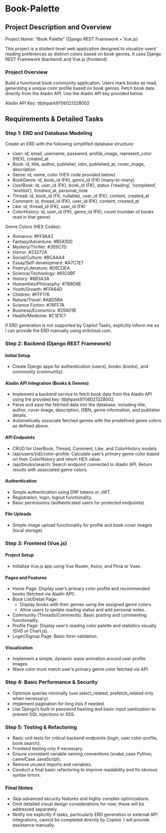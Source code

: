 # Book-Palette

## Project Description and Overview

Project Name: “Book Palette” (Django REST Framework + Vue.js)

This project is a student-level web application designed to visualize users’ reading preferences as distinct colors based on book genres. It uses Django REST Framework (backend) and Vue.js (frontend).

### Project Overview

Build a functional book community application. Users mark books as read, generating a unique color profile based on book genres. Fetch book data directly from the Aladin API. Use the Aladin API key provided below.

Aladin API Key: ttbjhpark9706021328002

## Requirements & Detailed Tasks

### Step 1: ERD and Database Modeling

Create an ERD with the following simplified database structure:
  - User: id, email, username, password, profile_image, represent_color (HEX), created_at
  - Book: id, title, author, publisher, isbn, published_at, cover_image, description
  - Genre: id, name, color (HEX code provided below)
  - BookGenre: id, book_id (FK), genre_id (FK) (many-to-many)
  - UserBook: id, user_id (FK), book_id (FK), status (‘reading’, ‘completed’, ‘wishlist’), finished_at, personal_note
  - Thread: id, book_id (FK, nullable), user_id (FK), content, created_at
  - Comment: id, thread_id (FK), user_id (FK), content, created_at
  - Like: id, thread_id (FK), user_id (FK)
  - ColorHistory: id, user_id (FK), genre_id (FK), count (number of books read in that genre)

Genre Colors (HEX Codes):
  - Romance: #FF9AA2
  - Fantasy/Adventure: #B5A1DD
  - Mystery/Thriller: #355C7D
  - Horror: #23272A
  - Social/Culture: #BCAAA4
  - Essay/Self-development: #A7C7E7
  - Poetry/Literature: #D6CDEA
  - Science/Technology: #61C0BF
  - History: #8B3A3A
  - Humanities/Philosophy: #7B8D8E
  - Youth/Growth: #FFA64D
  - Children: #FFF176
  - Nature/Travel: #A8D5BA
  - Science Fiction: #76FF7A
  - Business/Economics: #256D1B
  - Health/Medicine: #C1E1C1

If ERD generation is not supported by Copilot Tasks, explicitly inform me so I can provide the ERD manually using erdcloud.com.

### Step 2: Backend (Django REST Framework)

#### Initial Setup
  - Create Django apps for authentication (users), books (books), and community (community).

#### Aladin API Integration (Books & Genres)
  - Implement a backend service to fetch book data from the Aladin API using the provided key: ttbjhpark9706021328002.
  - Parse and save the fetched data into the database, including title, author, cover image, description, ISBN, genre information, and publisher details.
  - Automatically associate fetched genres with the predefined genre colors as defined above.

#### API Endpoints
  - CRUD for UserBook, Thread, Comment, Like, and ColorHistory models.
  - /api/users/{id}/color-profile:
    Calculate user’s primary genre color based on their ColorHistory and return HEX value.
  - /api/books/search:
    Search endpoint connected to Aladin API. Return results with associated genre colors.

#### Authentication
  - Simple authentication using DRF tokens or JWT.
  - Registration, login, logout functionality.
  - Basic permissions (authenticated users for protected endpoints).

#### File Uploads
  - Simple image upload functionality for profile and book cover images (local storage).

### Step 3: Frontend (Vue.js)

#### Project Setup
  - Initialize Vue.js app using Vue Router, Axios, and Pinia or Vuex.

#### Pages and Features
  - Home Page: Display user’s primary color profile and recommended books (fetched via Aladin API).
  - Book List/Detail Page:
    - Display books with their genres using the assigned genre colors.
    - Allow users to update reading status and add personal notes.
  - Community (Threads/Comments): Basic posting and commenting functionality.
  - Profile Page: Display user’s reading color palette and statistics visually (SVG or Chart.js).
  - Login/Signup Page: Basic form validation.

#### Visualization
  - Implement a simple, dynamic wave animation around user profile images.
  - Wave color must match user’s primary genre color fetched via API.

### Step 4: Basic Performance & Security
  - Optimize queries minimally (use select_related, prefetch_related only when necessary).
  - Implement pagination for long lists if needed.
  - Use Django’s built-in password hashing and basic input sanitization to prevent SQL injections or XSS.

### Step 5: Testing & Refactoring
  - Basic unit tests for critical backend endpoints (login, user color-profile, book search).
  - Frontend testing only if necessary.
  - Ensure consistent variable naming conventions (snake_case Python, camelCase JavaScript).
  - Remove unused imports and variables.
  - Conduct a final basic refactoring to improve readability and fix obvious syntax errors.

### Final Notes
  - Skip advanced security features and highly complex optimizations.
  - Omit detailed visual design considerations for now; these will be addressed separately.
  - Notify me explicitly if tasks, particularly ERD generation or external API integrations, cannot be completed directly by Copilot. I will provide assistance manually.
